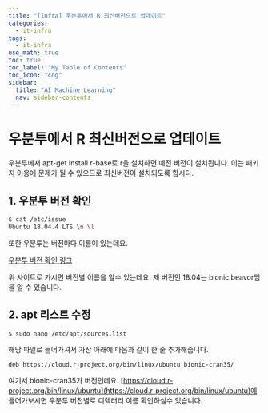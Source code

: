 ```yaml
---
title: "[Infra] 우분투에서 R 최신버전으로 업데이트" 
categories:
  - it-infra
tags:
  - it-infra
use_math: true
toc: true
toc_label: "My Table of Contents"
toc_icon: "cog"
sidebar:
  title: "AI Machine Learning"
  nav: sidebar-contents
---
```


# 우분투에서 R 최신버전으로 업데이트

우분투에서 apt-get install r-base로 r을 설치하면 예전 버전이 설치됩니다. 
이는 패키지 이용에 문제가 될 수 있으므로 최신버전이 설치되도록 합시다. 

## 1. 우분투 버전 확인

```bash
$ cat /etc/issue
Ubuntu 18.04.4 LTS \n \l
```
또한 우분투는 버전마다 이름이 있는데요. 

[우분투 버전 확인 링크](https://ko.wikipedia.org/wiki/%EC%9A%B0%EB%B6%84%ED%88%AC_%EB%B2%84%EC%A0%84_%EC%97%AD%EC%82%AC) 

위 사이트로 가시면 버전별 이름을 알수 있는데요. 
제 버전인 18.04는 bionic beavor임을 알 수 있습니다. 

## 2. apt 리스트 수정

```bash
$ sudo nano /etc/apt/sources.list    
```

해당 파일로 들어가셔서 가장 아래에 다음과 같이 한 줄 추가해줍니다. 

```
deb https://cloud.r-project.org/bin/linux/ubuntu bionic-cran35/
```

여기서 bionic-cran35가 버전인데요. [https://cloud.r-project.org/bin/linux/ubuntu](https://cloud.r-project.org/bin/linux/ubuntu)에 들어가보시면 우분투 버전별로 디렉터리 이름 확인하실수 있습니다. 
